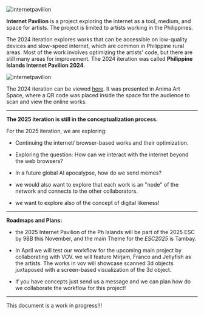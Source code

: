 ![internetpavilion](https://streetkonect.com/storage/internetpavilion/2025/logo.png)

**Internet Pavilion** is a project exploring the internet as a tool, medium, and space for artists. The project is limited to artists working in the Philippines.

The 2024 iteration explores works that can be accessible on low-quality devices and slow-speed internet, which are common in Philippine rural areas. Most of the work involves optimizing the artists' code, but there are still many areas for improvement. The 2024 iteration was called **Philippine Islands Internet Pavilion 2024**.

![internetpavilion](https://streetkonect.com/storage/internetpavilion/2025/2024.jpg)

The 2024 iteration can be viewed [here](https://internetpavilion2024.web.app/). It was presented in Anima Art Space, where a QR code was placed inside the space for the audience to scan and view the online works.

-------------------------------------------------------------------------

**The 2025 iteration is still in the conceptualization process.**

For the 2025 iteration, we are exploring:

- Continuing the internet/ browser-based works and their optimization.

- Exploring the question: How can we interact with the internet beyond the web browsers?

- In a future global AI apocalypse, how do we send memes?

- we would also want to explore that each work is an "node" of the network and connects to the other collaborators.

- we want to explore also of the concept of digital likeness! 

---------------------------------------------------------------------
**Roadmaps and Plans:**

- the 2025 Internet Pavilion of the Ph Islands will be part of the 2025 ESC by 98B this November, and the main Theme for the *ESC2025* is Tambay. 

- In April we will test our workflow for the upcoming main project by collaborating with VOV. we will feature Mirjam, Franco and Jellyfish as the artists. The works in vov will showcase scanned 3d objects juxtaposed with a screen-based visualization of the 3d object.

- If you have concepts just send us a message and we can plan how do we collaborate the workflow for this project!

--------------------------------------------------------------------------

This document is a work in progress!!!





